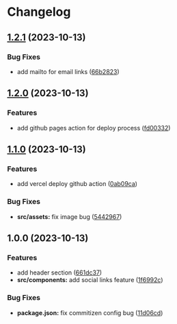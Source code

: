 # Changelog

## [1.2.1](https://github.com/Silent-Watcher/react-linktree/compare/v1.2.0...v1.2.1) (2023-10-13)


### Bug Fixes

* add mailto for email links ([66b2823](https://github.com/Silent-Watcher/react-linktree/commit/66b28239a2b588d142bce0904c05c2326b1fed08))

## [1.2.0](https://github.com/Silent-Watcher/react-linktree/compare/v1.1.0...v1.2.0) (2023-10-13)


### Features

* add github pages action for deploy process ([fd00332](https://github.com/Silent-Watcher/react-linktree/commit/fd00332d9508e7b2a10381b1251d2250a1354025))

## [1.1.0](https://github.com/Silent-Watcher/react-linktree/compare/v1.0.0...v1.1.0) (2023-10-13)


### Features

* add vercel deploy github action ([0ab09ca](https://github.com/Silent-Watcher/react-linktree/commit/0ab09cae90dee6a24cd38f6f358cdb9b1ae6fc4d))


### Bug Fixes

* **src/assets:** fix image bug ([5442967](https://github.com/Silent-Watcher/react-linktree/commit/5442967aa79aa4b15fb74ebc4cfe693af1eaff71))

## 1.0.0 (2023-10-13)

### Features

-   add header section ([661dc37](https://github.com/Silent-Watcher/react-linktree/commit/661dc3782fd3e05bd7445e7f079f0f4d921783f0))
-   **src/components:** add social links feature ([1f6992c](https://github.com/Silent-Watcher/react-linktree/commit/1f6992cea139a8301ec716f805f68ce35133bd24))

### Bug Fixes

-   **package.json:** fix commitizen config bug ([11d06cd](https://github.com/Silent-Watcher/react-linktree/commit/11d06cd9d4e73281986315837fda965c62015d8b))
